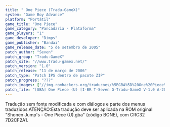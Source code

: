 ```yaml
---
title: " One Piece (Tradu-GameX)"
system: "Game Boy Advance"
platform: "Portátil"
game_title: "One Piece"
game_category: "Pancadaria - Plataforma"
game_players: "1"
game_developer: "Dimps"
game_publisher: "Bandai"
game_release_date: "5 de setembro de 2005"
patch_author: "Seven"
patch_group: "Tradu-GameX"
patch_site: "//www.tradu-gamex.net/"
patch_version: "1.0"
patch_release: "11 de março de 2006"
patch_type: "Patch IPS dentro de pacote ZIP"
patch_progress: "???"
patch_images: ["//img.romhackers.org/traducoes/%5BGBA%5D%20One%20Piece%20-%20Tradu-GameX%20-%201.png","//img.romhackers.org/traducoes/%5BGBA%5D%20One%20Piece%20-%20Tradu-GameX%20-%202.png","//img.romhackers.org/traducoes/%5BGBA%5D%20One%20Piece%20-%20Tradu-GameX%20-%203.png"]
patch_file: "[GBA] One Piece (U) [I-BR T-Seven G-Tradu-GameX V-1.0 A-2006].zip"
---
```

Tradução sem fonte modificada e com diálogos e parte dos menus traduzidos.ATENÇÃO:Esta tradução deve ser aplicada na ROM original "Shonen Jump's - One Piece (U).gba" (código BONE), com CRC32 7D2CF2A1.